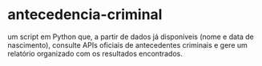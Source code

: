 # antecedencia-criminal
um script em Python que, a partir de dados já disponíveis (nome e data de nascimento), consulte APIs oficiais de antecedentes criminais e gere um relatório organizado com os resultados encontrados.
